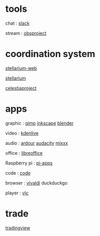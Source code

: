 # tools
chat : [slack](https://slack.com/)

stream : [obsproject](https://obsproject.com/)

# coordination system

[stellarium-web](https://stellarium-web.org)

[stellarium](https://stellarium.org)

[celestiaproject](https://celestiaproject.space)

# apps
graphic : [gimp](https://www.gimp.org/) [inkscape](https://inkscape.org) [blender](https://www.blender.org/)

video : [kdenlive](https://kdenlive.org/)

audio : [ardour](https://ardour.org/) [audacity](https://www.audacityteam.org/) [mixxx](https://mixxx.org/)

office : [libreoffice](https://www.libreoffice.org/)

Raspberry pi : [pi-apps](https://pi-apps.io/)

code : [code](https://code.visualstudio.com/)

browser : [vivaldi](https://vivaldi.com) duckduckgo

player : [vlc](https://www.videolan.org/vlc/)


# trade

[tradingview](https://www.tradingview.com)


